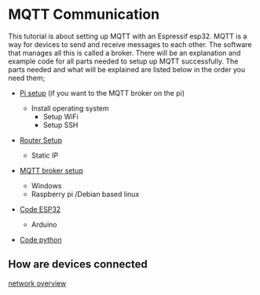 # MQTT Communication
This tutorial is about setting up MQTT with an Espressif esp32. MQTT is a way for devices to send and receive messages to each other. The software that manages all this is called a broker. There will be an explanation and example code for all parts needed to setup up MQTT successfully. The parts needed and what will be explained are listed below in the order you need them;


- [Pi setup](https://github.com/utwente-interaction-lab/MQTT-Communication/tree/main/Pi%20Setup) (if you want to the MQTT broker on the pi)
	- Install operating system
		- Setup WiFi
		- Setup SSH

- [Router Setup](https://github.com/utwente-interaction-lab/MQTT-Communication/tree/main/Router%20Setup)
	- Static IP

- [MQTT broker setup](https://github.com/utwente-interaction-lab/MQTT-Communication/tree/main/MQTTBroker)
	- Windows
	- Raspberry pi /Debian based linux
 
 - [Code ESP32](https://github.com/utwente-interaction-lab/MQTT-Communication/tree/main/ESP32%20Code)
	 - Arduino

- [Code python](https://github.com/utwente-interaction-lab/MQTT-Communication/tree/main/Python%20Code)


## How are devices connected


[network overview](https://github.com/utwente-interaction-lab/MQTT-Communication/blob/main/Images%20Tutorial/Diagram.svg)


 

